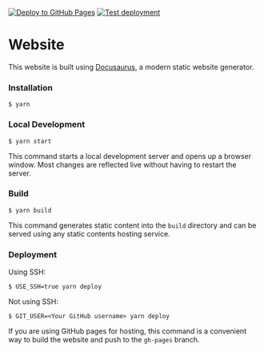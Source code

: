 [![Deploy to GitHub Pages](https://github.com/pmguerre/dokku/actions/workflows/deploy.yml/badge.svg?branch=main)](https://github.com/pmguerre/dokku/actions/workflows/deploy.yml)
[![Test deployment](https://github.com/pmguerre/dokku/actions/workflows/test-deploy.yml/badge.svg?branch=main)](https://github.com/pmguerre/dokku/actions/workflows/test-deploy.yml)

# Website

This website is built using [Docusaurus](https://docusaurus.io/), a modern static website generator.

### Installation

```
$ yarn
```

### Local Development

```
$ yarn start
```

This command starts a local development server and opens up a browser window. Most changes are reflected live without having to restart the server.

### Build

```
$ yarn build
```

This command generates static content into the `build` directory and can be served using any static contents hosting service.

### Deployment

Using SSH:

```
$ USE_SSH=true yarn deploy
```

Not using SSH:

```
$ GIT_USER=<Your GitHub username> yarn deploy
```

If you are using GitHub pages for hosting, this command is a convenient way to build the website and push to the `gh-pages` branch.
